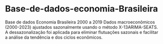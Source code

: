 # Base-de-dados-economia-Brasileira
Base de dados Economia Brasileira 2000 a 2019
Dados macroeconômicos (2000-2023) ajustados sazonalmente usando o método X-13ARIMA-SEATS. A dessazonalização foi aplicada para eliminar flutuações sazonais e facilitar a análise da tendência e dos ciclos econômicos.
